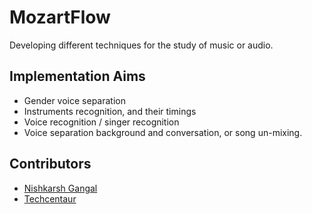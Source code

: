 # MozartFlow
Developing different techniques for the study of music or audio.


## Implementation Aims
- Gender voice separation
- Instruments recognition, and their timings
- Voice recognition / singer recognition
- Voice separation background and conversation, or song un-mixing.

## Contributors
- [Nishkarsh Gangal](https://github.com/Nishkarsh5)
- [Techcentaur](https://github.com/techcentaur)